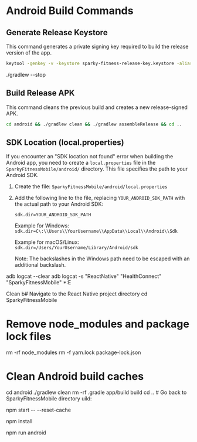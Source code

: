 # Android Build Commands

## Generate Release Keystore

This command generates a private signing key required to build the release version of the app.

```bash
keytool -genkey -v -keystore sparky-fitness-release-key.keystore -alias sparky-fitness-alias -keyalg RSA -keysize 2048 -validity 10000
```
./gradlew --stop


## Build Release APK

This command cleans the previous build and creates a new release-signed APK.

```bash
cd android && ./gradlew clean && ./gradlew assembleRelease && cd ..
```



## SDK Location (local.properties)

If you encounter an "SDK location not found" error when building the Android app, you need to create a `local.properties` file in the `SparkyFitnessMobile/android/` directory. This file specifies the path to your Android SDK.

1.  Create the file: `SparkyFitnessMobile/android/local.properties`
2.  Add the following line to the file, replacing `YOUR_ANDROID_SDK_PATH` with the actual path to your Android SDK:

    ```
    sdk.dir=YOUR_ANDROID_SDK_PATH
    ```

    Example for Windows:
    `sdk.dir=C\:\\Users\\YourUsername\\AppData\\Local\\Android\\Sdk`

    Example for macOS/Linux:
    `sdk.dir=/Users/YourUsername/Library/Android/sdk`

    Note: The backslashes in the Windows path need to be escaped with an additional backslash.

adb logcat --clear
adb logcat -s "ReactNative" "HealthConnect" "SparkyFitnessMobile" *:E



Clean b# Navigate to the React Native project directory
cd SparkyFitnessMobile

# Remove node_modules and package lock files
rm -rf node_modules
rm -f yarn.lock package-lock.json

# Clean Android build caches
cd android
./gradlew clean
rm -rf .gradle app/build build
cd .. # Go back to SparkyFitnessMobile directory
uild:



npm start -- --reset-cache

npm install

npm run android




